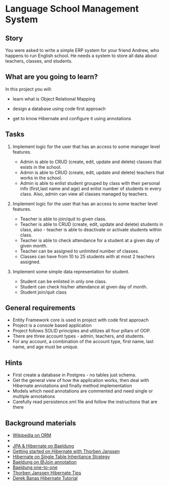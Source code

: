 # Language School Management System

## Story

You were asked to write a simple ERP system for your friend Andrew, who happens to run English school. He needs a system to store all data about teachers, classes, and students.

## What are you going to learn?

In this project you will:

- learn what is Object Relational Mapping
- design a database using code first approach

- get to know Hibernate and configure it using annotations


## Tasks

1. Implement logic for the user that has an access to some manager level features. 
    - Admin is able to CRUD (create, edit, update and delete) classes that exists in the school. 
    - Admin is able to CRUD (create, edit, update and delete) teachers that works in the school. 
    - Admin is able to enlist student grouped by class with their personal info (first,last name and age) and enlist  number of students in every class. Also, admin can view all classes managed by teachers.

2. Implement logic for the user that has an access to some teacher level features. 
    - Teacher is able to join/quit to given class.
    - Teacher is able to CRUD (create, edit, update and delete) students in class, also - teacher is able to deactivate or activate students within class. 
    - Teacher is able to check attendance for a student at a given day of given month. 
    - Teacher can be assigned to unlimited number of classes.
    - Classes can have from 10 to 25 students with at most 2 teachers assigned.

3. Implement some simple data representation for student.
    - Student can be enlisted in only one class.
    - Student can check his/her attendance at given day of month.
    - Student join/quit class

## General requirements

- Entity Framework core is used in project with code first approach
- Project is a console based application
- Project follows SOLID principles and utilizes all four pillars of OOP.
- There are three account types - admin, teachers, and students.
- For any account, a combination of the account type, first name, last name, and age must be unique.

## Hints

- First create a database in Postgres - no tables just schema.
- Get the general view of how the application works, then deal with Hibernate annotations and finally method implementation
- Models which need annotations are commented and need single or multiple annotations
- Carefully read persistence.xml file and follow the instructions that are there


## Background materials

- [Wikipedia on ORM](https://en.wikipedia.org/wiki/Object%E2%80%93relational_mapping)
-
- [JPA & Hibernate on Baeldung](https://www.baeldung.com/learn-jpa-hibernate)
- [Getting started on Hibernate with Thorben Janssen](https://www.youtube.com/watch?v=6TPDK6MOkz4)
- [Hibernate on Single Table Inheritance Strategy](https://www.baeldung.com/hibernate-tips-how-to-map-an-inheritance-hierarchy-to-one-table)
- [Baeldung on @Join annotation](https://www.baeldung.com/jpa-join-column)
- [Baeldung one-to-one](https://www.baeldung.com/jpa-one-to-one)
- [Thorben Janssen Hibernate Tips](https://www.youtube.com/playlist?list=PL50BZOuKafAbXxVJiD9csunZfQOJ5X7hP)
- [Derek Banas Hibernate Tutorial](https://www.youtube.com/watch?v=rk2zcyzeK3U)

